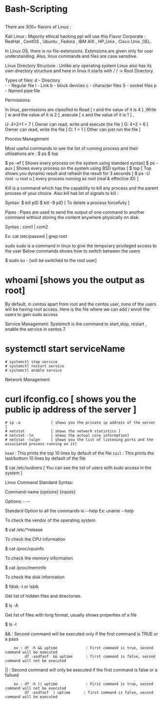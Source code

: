# Bash-Scripting

``` Shell is native to linux and had better native advantage with better performance.

```
There are 300+ flavors of Linux :

Kali Linux :  Majority ethical hacking ppl will use this Flavor
Corporate : RedHat , CentOS ,  Ubuntu , Fedora , IBM AIX , HP_Unix , Cisco Unix ,OEL.

In Linux OS, there is no file-extensions. Extensions are given only for user understanding.
Also, linux commands and files are case sensitive.

Linux Directory Structure :
Unlike any operating system Linux also has its own directory structure and here in linux it starts with /
/ -> Root Directory

Types of files:
    d - Directory   
    - - Regular file 
    l - Link
    b - block devices
    c - character files 
    S - socket files 
    p - Named pipe file 

Permissions:

In linux, permissions are classifed to Read [ r and the value of it is 4 ] ,Write [ w and the value of it is 2 ] ,execute [ x and the value of it is 1 ] ,

 U:  4+2+1 = 7     [ Owner can read, write and execute the file ]
  G:  4+2   = 6     [ Owner can read, write the file ]
  O:  1     = 1     [ Other can just run the file ]

Process Management

Most useful commands to see the list of running process and their utliisations are :
$ ps
$ top

 $ ps -ef                 [ Shows every process on the system using standard syntax]
    $ ps -aux                [ Shows every process on the system using BSD syntax ]
    $ top                    [ Top shows you dynamic result and refresh the result for 3 seconds ]
    $ ps -U root -u root u   [ every process running as root (real & effective ID) ]

Kill is a command which has the capability to kill any process and the parent process of your choice. Also kill has lot of signals to kill :

 Syntax: 
        $ kill pID 
        $ kill -9 pID  [ To delete a process forcefully ]

Pipes : Pipes are used to send the output of one command to another command without storing the content anywhere physically on disk.

Syntax :  com1 | com2

Ex: cat /etc/passwd | grep root

sudo
sudo is a command in linux to give the temporary privileged access to the user
Below commands shows how to switch between the users

$ sudo su -   [will be switched to the root user]
# whoami      [shows you the output as root]

By default, in centos apart from root and the centos user, none of the users will be having root access.
Here is the file where we can add / enroll the users to gain sudo access

Service Management: Systemctl is the command to start,stop, restart , enable the service in centos 7.

# systemctl start serviceName
    # systemctl stop service
    # systemctl restart service
    # systemctl enable service

Network Management

# curl ifconfig.co   [ shows you the public ip address of the server ]
    # ip -a              [ shows you the private ip address of the server ] 
    # netstat            [ shows the network statistics ]
    # netstat -ln        [ shows the actual core information]
    # netstat -tulpn     [ shows you the list of listening ports and the associated process running on it]

`head`  : This prints the top 10 lines by default of the file
`tail`  : This prints the last/bottom 10 lines by default of the file



$ cat /etc/sudoers   [ You can see the list of users with sudo access in the system ] 





Linux Command Standard Syntax:

Command-name {options} {inputs}

Options:
    - <Single-Character>
    -- <Single-Word>

Standard Option to all the commands is --help
    Ex: uname --help

To check the vendor of the operating system.

$ cat /etc/*release

To check the CPU information

$ cat /proc/cpuinfo

To check the memory information

$ cat /proc/meminfo

To check the disk information

$ fdisk -l   or    lsblk

Get list of hidden files and directories.

$ ls -A

Get list of files with long format, usually shows properties of a file

$ ls -l



&&  :  Second command will be executed only if the first command is TRUE or a pass

        ex : df -h && uptime             : First command is true, second command will be executed
             df -asdfasf  && uptime      : first command is false, second command will not be executed

||  :  Second command will only be executed if the first command is false or a failued

        ex : df -h || uptime             : First command is true, second command will not be executed
             df -asdfasf  | uptime      : first command is false, second command will be executed